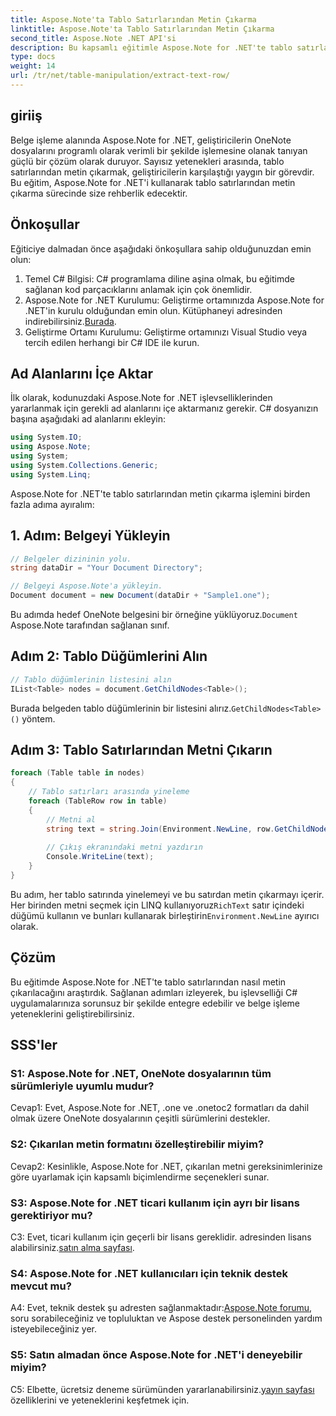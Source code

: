 ```yaml
---
title: Aspose.Note'ta Tablo Satırlarından Metin Çıkarma
linktitle: Aspose.Note'ta Tablo Satırlarından Metin Çıkarma
second_title: Aspose.Note .NET API'si
description: Bu kapsamlı eğitimle Aspose.Note for .NET'te tablo satırlarından metni nasıl çıkaracağınızı öğrenin.
type: docs
weight: 14
url: /tr/net/table-manipulation/extract-text-row/
---
```

## giriiş

Belge işleme alanında Aspose.Note for .NET, geliştiricilerin OneNote dosyalarını programlı olarak verimli bir şekilde işlemesine olanak tanıyan güçlü bir çözüm olarak duruyor. Sayısız yetenekleri arasında, tablo satırlarından metin çıkarmak, geliştiricilerin karşılaştığı yaygın bir görevdir. Bu eğitim, Aspose.Note for .NET'i kullanarak tablo satırlarından metin çıkarma sürecinde size rehberlik edecektir.

## Önkoşullar

Eğiticiye dalmadan önce aşağıdaki önkoşullara sahip olduğunuzdan emin olun:

1. Temel C# Bilgisi: C# programlama diline aşina olmak, bu eğitimde sağlanan kod parçacıklarını anlamak için çok önemlidir.
2.  Aspose.Note for .NET Kurulumu: Geliştirme ortamınızda Aspose.Note for .NET'in kurulu olduğundan emin olun. Kütüphaneyi adresinden indirebilirsiniz.[Burada](https://releases.aspose.com/note/net/).
3. Geliştirme Ortamı Kurulumu: Geliştirme ortamınızı Visual Studio veya tercih edilen herhangi bir C# IDE ile kurun.

## Ad Alanlarını İçe Aktar

İlk olarak, kodunuzdaki Aspose.Note for .NET işlevselliklerinden yararlanmak için gerekli ad alanlarını içe aktarmanız gerekir. C# dosyanızın başına aşağıdaki ad alanlarını ekleyin:

```csharp
using System.IO;
using Aspose.Note;
using System;
using System.Collections.Generic;
using System.Linq;
```

Aspose.Note for .NET'te tablo satırlarından metin çıkarma işlemini birden fazla adıma ayıralım:

## 1. Adım: Belgeyi Yükleyin

```csharp
// Belgeler dizininin yolu.
string dataDir = "Your Document Directory";

// Belgeyi Aspose.Note'a yükleyin.
Document document = new Document(dataDir + "Sample1.one");
```

 Bu adımda hedef OneNote belgesini bir örneğine yüklüyoruz.`Document` Aspose.Note tarafından sağlanan sınıf.

## Adım 2: Tablo Düğümlerini Alın

```csharp
// Tablo düğümlerinin listesini alın
IList<Table> nodes = document.GetChildNodes<Table>();
```

 Burada belgeden tablo düğümlerinin bir listesini alırız.`GetChildNodes<Table>()` yöntem.

## Adım 3: Tablo Satırlarından Metni Çıkarın

```csharp
foreach (Table table in nodes)
{
	// Tablo satırları arasında yineleme
	foreach (TableRow row in table)
	{
		// Metni al
		string text = string.Join(Environment.NewLine, row.GetChildNodes<RichText>().Select(e => e.Text)) + Environment.NewLine;
   
		// Çıkış ekranındaki metni yazdırın
		Console.WriteLine(text);
	}
}
```

 Bu adım, her tablo satırında yinelemeyi ve bu satırdan metin çıkarmayı içerir. Her birinden metni seçmek için LINQ kullanıyoruz`RichText` satır içindeki düğümü kullanın ve bunları kullanarak birleştirin`Environment.NewLine` ayırıcı olarak.

## Çözüm

Bu eğitimde Aspose.Note for .NET'te tablo satırlarından nasıl metin çıkarılacağını araştırdık. Sağlanan adımları izleyerek, bu işlevselliği C# uygulamalarınıza sorunsuz bir şekilde entegre edebilir ve belge işleme yeteneklerini geliştirebilirsiniz.

## SSS'ler

### S1: Aspose.Note for .NET, OneNote dosyalarının tüm sürümleriyle uyumlu mudur?

Cevap1: Evet, Aspose.Note for .NET, .one ve .onetoc2 formatları da dahil olmak üzere OneNote dosyalarının çeşitli sürümlerini destekler.

### S2: Çıkarılan metin formatını özelleştirebilir miyim?

Cevap2: Kesinlikle, Aspose.Note for .NET, çıkarılan metni gereksinimlerinize göre uyarlamak için kapsamlı biçimlendirme seçenekleri sunar.

### S3: Aspose.Note for .NET ticari kullanım için ayrı bir lisans gerektiriyor mu?

 C3: Evet, ticari kullanım için geçerli bir lisans gereklidir. adresinden lisans alabilirsiniz.[satın alma sayfası](https://purchase.aspose.com/buy).

### S4: Aspose.Note for .NET kullanıcıları için teknik destek mevcut mu?

 A4: Evet, teknik destek şu adresten sağlanmaktadır:[Aspose.Note forumu](https://forum.aspose.com/c/note/28), soru sorabileceğiniz ve topluluktan ve Aspose destek personelinden yardım isteyebileceğiniz yer.

### S5: Satın almadan önce Aspose.Note for .NET'i deneyebilir miyim?

 C5: Elbette, ücretsiz deneme sürümünden yararlanabilirsiniz.[yayın sayfası](https://releases.aspose.com/) özelliklerini ve yeteneklerini keşfetmek için.